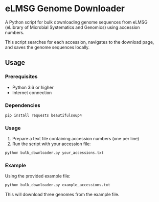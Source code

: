 # eLMSG Genome Downloader

A Python script for bulk downloading genome sequences from eLMSG (eLibrary of Microbial Systematics and Genomics) using accession numbers.

This script searches for each accession, navigates to the download page, and saves the genome sequences locally.

## Usage

### Prerequisites

- Python 3.6 or higher
- Internet connection

### Dependencies


```bash
pip install requests beautifulsoup4
```
### Usage

1. Prepare a text file containing accession numbers (one per line)
2. Run the script with your accession file:

```bash
python bulk_downloader.py your_accessions.txt
```

### Example

Using the provided example file:

```bash
python bulk_downloader.py example_accessions.txt
```

This will download three genomes from the example file.

